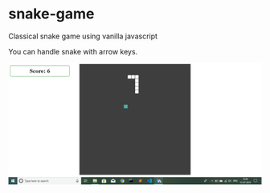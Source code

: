 # snake-game
Classical snake game using vanilla javascript

You can handle snake with arrow keys.


![snake game screenshot](https://github.com/rohitbakoliya/snake-game/blob/master/Images/Screenshot.png)
